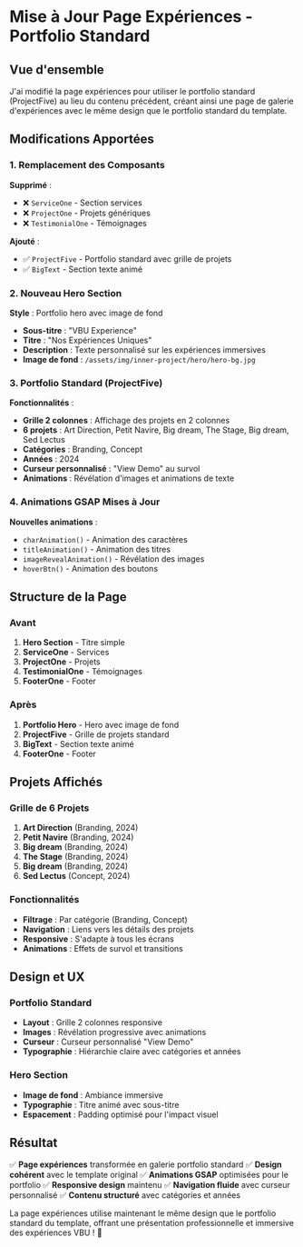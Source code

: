 # Mise à Jour Page Expériences - Portfolio Standard

## Vue d'ensemble
J'ai modifié la page expériences pour utiliser le portfolio standard (ProjectFive) au lieu du contenu précédent, créant ainsi une page de galerie d'expériences avec le même design que le portfolio standard du template.

## Modifications Apportées

### 1. Remplacement des Composants
**Supprimé** :
- ❌ `ServiceOne` - Section services
- ❌ `ProjectOne` - Projets génériques
- ❌ `TestimonialOne` - Témoignages

**Ajouté** :
- ✅ `ProjectFive` - Portfolio standard avec grille de projets
- ✅ `BigText` - Section texte animé

### 2. Nouveau Hero Section
**Style** : Portfolio hero avec image de fond
- **Sous-titre** : "VBU Experience"
- **Titre** : "Nos Expériences Uniques"
- **Description** : Texte personnalisé sur les expériences immersives
- **Image de fond** : `/assets/img/inner-project/hero/hero-bg.jpg`

### 3. Portfolio Standard (ProjectFive)
**Fonctionnalités** :
- **Grille 2 colonnes** : Affichage des projets en 2 colonnes
- **6 projets** : Art Direction, Petit Navire, Big dream, The Stage, Big dream, Sed Lectus
- **Catégories** : Branding, Concept
- **Années** : 2024
- **Curseur personnalisé** : "View Demo" au survol
- **Animations** : Révélation d'images et animations de texte

### 4. Animations GSAP Mises à Jour
**Nouvelles animations** :
- `charAnimation()` - Animation des caractères
- `titleAnimation()` - Animation des titres
- `imageRevealAnimation()` - Révélation des images
- `hoverBtn()` - Animation des boutons

## Structure de la Page

### Avant
1. **Hero Section** - Titre simple
2. **ServiceOne** - Services
3. **ProjectOne** - Projets
4. **TestimonialOne** - Témoignages
5. **FooterOne** - Footer

### Après
1. **Portfolio Hero** - Hero avec image de fond
2. **ProjectFive** - Grille de projets standard
3. **BigText** - Section texte animé
4. **FooterOne** - Footer

## Projets Affichés

### Grille de 6 Projets
1. **Art Direction** (Branding, 2024)
2. **Petit Navire** (Branding, 2024)
3. **Big dream** (Branding, 2024)
4. **The Stage** (Branding, 2024)
5. **Big dream** (Branding, 2024)
6. **Sed Lectus** (Concept, 2024)

### Fonctionnalités
- **Filtrage** : Par catégorie (Branding, Concept)
- **Navigation** : Liens vers les détails des projets
- **Responsive** : S'adapte à tous les écrans
- **Animations** : Effets de survol et transitions

## Design et UX

### Portfolio Standard
- **Layout** : Grille 2 colonnes responsive
- **Images** : Révélation progressive avec animations
- **Curseur** : Curseur personnalisé "View Demo"
- **Typographie** : Hiérarchie claire avec catégories et années

### Hero Section
- **Image de fond** : Ambiance immersive
- **Typographie** : Titre animé avec sous-titre
- **Espacement** : Padding optimisé pour l'impact visuel

## Résultat

✅ **Page expériences** transformée en galerie portfolio standard
✅ **Design cohérent** avec le template original
✅ **Animations GSAP** optimisées pour le portfolio
✅ **Responsive design** maintenu
✅ **Navigation fluide** avec curseur personnalisé
✅ **Contenu structuré** avec catégories et années

La page expériences utilise maintenant le même design que le portfolio standard du template, offrant une présentation professionnelle et immersive des expériences VBU ! 🚀

